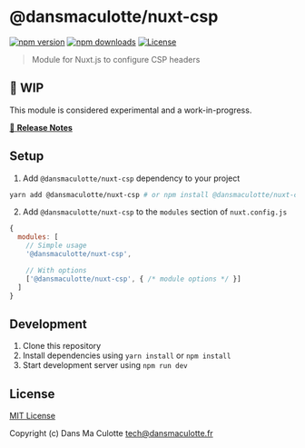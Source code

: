 # @dansmaculotte/nuxt-csp

[![npm version][npm-version-src]][npm-version-href]
[![npm downloads][npm-downloads-src]][npm-downloads-href]
[![License][license-src]][license-href]

> Module for Nuxt.js to configure CSP headers

## :construction: WIP

This module is considered experimental and a work-in-progress.

[📖 **Release Notes**](./CHANGELOG.md)

## Setup

1. Add `@dansmaculotte/nuxt-csp` dependency to your project

```bash
yarn add @dansmaculotte/nuxt-csp # or npm install @dansmaculotte/nuxt-csp
```

2. Add `@dansmaculotte/nuxt-csp` to the `modules` section of `nuxt.config.js`

```js
{
  modules: [
    // Simple usage
    '@dansmaculotte/nuxt-csp',

    // With options
    ['@dansmaculotte/nuxt-csp', { /* module options */ }]
  ]
}
```

## Development

1. Clone this repository
2. Install dependencies using `yarn install` or `npm install`
3. Start development server using `npm run dev`

## License

[MIT License](./LICENSE.md)

Copyright (c) Dans Ma Culotte <tech@dansmaculotte.fr>

<!-- Badges -->
[npm-version-src]: https://img.shields.io/npm/v/@dansmaculotte/nuxt-csp/latest.svg?style=flat-square
[npm-version-href]: https://npmjs.com/package/@dansmaculotte/nuxt-csp

[npm-downloads-src]: https://img.shields.io/npm/dt/@dansmaculotte/nuxt-csp.svg?style=flat-square
[npm-downloads-href]: https://npmjs.com/package/@dansmaculotte/nuxt-csp

[license-src]: https://img.shields.io/npm/l/@dansmaculotte/nuxt-csp.svg?style=flat-square
[license-href]: https://npmjs.com/package/@dansmaculotte/nuxt-csp
